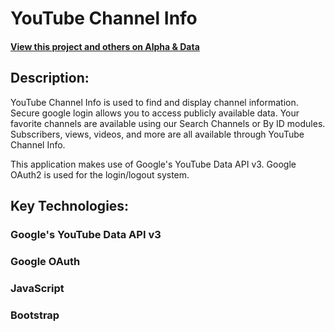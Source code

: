 # YouTube Channel Info

#### [View this project and others on Alpha & Data](https://alphaanddata.com/)

## Description:
YouTube Channel Info is used to find and display channel information. Secure google login allows you to access publicly available data. Your favorite channels are available using our Search Channels or By ID modules. Subscribers, views, videos, and more are all available through YouTube Channel Info.

This application makes use of Google's YouTube Data API v3. Google OAuth2 is used for the login/logout system.

## Key Technologies:

### Google's YouTube Data API v3

### Google OAuth

### JavaScript

### Bootstrap


